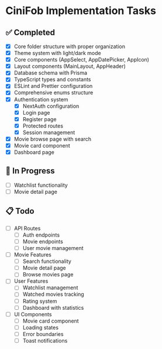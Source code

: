 # CiniFob Implementation Tasks

## ✅ Completed
- [x] Core folder structure with proper organization
- [x] Theme system with light/dark mode
- [x] Core components (AppSelect, AppDatePicker, AppIcon)
- [x] Layout components (MainLayout, AppHeader)
- [x] Database schema with Prisma
- [x] TypeScript types and constants
- [x] ESLint and Prettier configuration
- [x] Comprehensive enums structure
- [x] Authentication system
  - [x] NextAuth configuration
  - [x] Login page
  - [x] Register page
  - [x] Protected routes
  - [x] Session management
- [x] Movie browse page with search
- [x] Movie card component
- [x] Dashboard page

## 🚧 In Progress
- [ ] Watchlist functionality
- [ ] Movie detail page

## 📋 Todo
- [ ] API Routes
  - [ ] Auth endpoints
  - [ ] Movie endpoints
  - [ ] User movie management
- [ ] Movie Features
  - [ ] Search functionality
  - [ ] Movie detail page
  - [ ] Browse movies page
- [ ] User Features
  - [ ] Watchlist management
  - [ ] Watched movies tracking
  - [ ] Rating system
  - [ ] Dashboard with statistics
- [ ] UI Components
  - [ ] Movie card component
  - [ ] Loading states
  - [ ] Error boundaries
  - [ ] Toast notifications